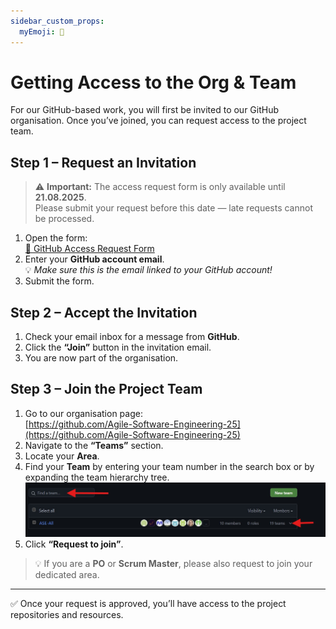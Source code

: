 ```yaml
---
sidebar_custom_props:
  myEmoji: 📄️
---
```


# Getting Access to the Org & Team

For our GitHub-based work, you will first be invited to our GitHub organisation. Once you’ve joined, you can request access to the project team.

## Step 1 – Request an Invitation
> ⚠️ **Important:** The access request form is only available until **21.08.2025**.  
> Please submit your request before this date — late requests cannot be processed.

1. Open the form:  
   [📄 GitHub Access Request Form](https://n8n.pybay.de/form/506dd53a-e175-4d10-9bd4-901b621f4d9a)
2. Enter your **GitHub account email**.  
   💡 *Make sure this is the email linked to your GitHub account!*
3. Submit the form.

## Step 2 – Accept the Invitation
1. Check your email inbox for a message from **GitHub**.
2. Click the **“Join”** button in the invitation email.
3. You are now part of the organisation.

## Step 3 – Join the Project Team
1. Go to our organisation page:  
   [https://github.com/Agile-Software-Engineering-25](https://github.com/Agile-Software-Engineering-25)
2. Navigate to the **“Teams”** section.
3. Locate your **Area**.
4. Find your **Team** by entering your team number in the search box or by expanding the team hierarchy tree.  
   ![Finding your team](files/github_find_team.jpg)
5. Click **“Request to join”**.

> 💡 If you are a **PO** or **Scrum Master**, please also request to join your dedicated area.

---

✅ Once your request is approved, you’ll have access to the project repositories and resources.
